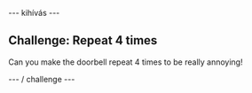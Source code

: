 \--- kihívás \---

## Challenge: Repeat 4 times

Can you make the doorbell repeat 4 times to be really annoying!

\--- / challenge \---